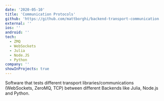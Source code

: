 ```yaml
---
date: '2020-05-10'
title: 'Communication Protocols'
github: 'https://github.com/mattborghi/backend-transport-communication'
external: ''
ios: ''
android: ''
tech:
  - ZMQ
  - WebSockets
  - Julia
  - Node.JS
  - Python
company: ''
showInProjects: true
---
```


Software that tests different transport libraries/communications (WebSockets, ZeroMQ, TCP) between different Backends like Julia, Node.js and Python.